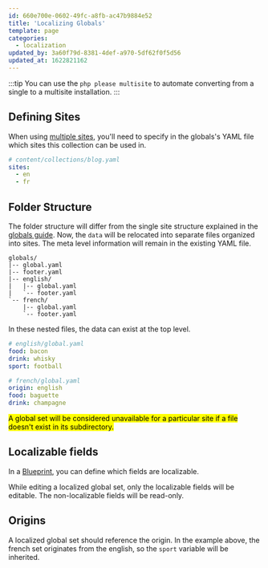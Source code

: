 ```yaml
---
id: 660e700e-0602-49fc-a8fb-ac47b9884e52
title: 'Localizing Globals'
template: page
categories:
  - localization
updated_by: 3a60f79d-8381-4def-a970-5df62f0f5d56
updated_at: 1622821162
---
```

:::tip
You can use the `php please multisite` to automate converting from a single to a multisite installation.
:::

## Defining Sites

When using [multiple sites](/multi-site), you'll need to specify in the globals's YAML file which sites this collection can be used in.

``` yaml
# content/collections/blog.yaml
sites:
  - en
  - fr
```

## Folder Structure

The folder structure will differ from the single site structure explained in the [globals guide](/globals). Now, the `data` will be relocated into separate files organized into sites. The meta level information will remain in the existing YAML file.

``` files
globals/
|-- global.yaml
|-- footer.yaml
|-- english/
|   |-- global.yaml
|   `-- footer.yaml
`-- french/
    |-- global.yaml
    `-- footer.yaml
```

In these nested files, the data can exist at the top level.

``` yaml
# english/global.yaml
food: bacon
drink: whisky
sport: football
```
``` yaml
# french/global.yaml
origin: english
food: baguette
drink: champagne
```

<mark>A global set will be considered unavailable for a particular site if a file doesn't exist in its subdirectory.</mark>


## Localizable fields

In a [Blueprint](/blueprints), you can define which fields are localizable.

While editing a localized global set, only the localizable fields will be editable. The non-localizable fields will be read-only.


## Origins

A localized global set should reference the origin. In the example above, the french set originates from the english, so the `sport` variable will be inherited.
